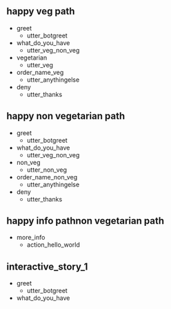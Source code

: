 ## happy veg path
* greet
  - utter_botgreet
* what_do_you_have
  - utter_veg_non_veg
* vegetarian
  - utter_veg
* order_name_veg
  - utter_anythingelse
* deny
  - utter_thanks

## happy non vegetarian path
* greet
  - utter_botgreet
* what_do_you_have
  - utter_veg_non_veg
* non_veg
  - utter_non_veg
* order_name_non_veg
  - utter_anythingelse
* deny
  - utter_thanks
  
## happy info pathnon vegetarian path
* more_info
  - action_hello_world
  
## interactive_story_1
* greet
    - utter_botgreet
* what_do_you_have
